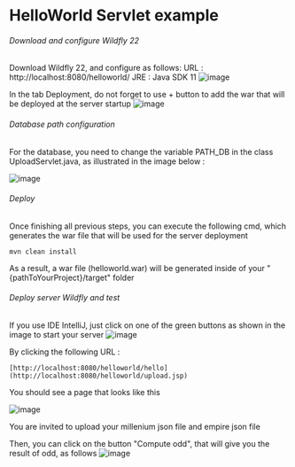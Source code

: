 HelloWorld Servlet example
=====================================

###### Download and configure Wildfly 22
Download Wildfly 22, and configure as follows: 
URL : http://localhost:8080/helloworld/
JRE : Java SDK 11
![image](https://user-images.githubusercontent.com/12558275/223874594-11d70ff8-af12-436b-bd45-fdcc6c802c6f.png)

In the tab Deployment, do not forget to use + button to add the war that will be deployed at the server startup
![image](https://user-images.githubusercontent.com/12558275/223874824-5bc10c82-7838-4534-937d-3096be4211ce.png)

###### Database path configuration
For the database, you need to change the variable PATH_DB in the class UploadServlet.java, as illustrated in the image below :

![image](https://user-images.githubusercontent.com/12558275/223875743-a34f7cc8-95aa-4cc4-9cc2-e948f594bb89.png)

###### Deploy
Once finishing all previous steps, you can execute the following cmd, which generates the war file that will be used for the server deployment
```shell
mvn clean install
```
As a result, a war file (helloworld.war) will be generated inside of your "{pathToYourProject}/target" folder 

###### Deploy server Wildfly and test
If you use IDE IntelliJ, just click on one of the green buttons as shown in the image to start your server
![image](https://user-images.githubusercontent.com/12558275/223875256-e4e7268b-d680-4d19-93b5-372c5ba55958.png)

By clicking the following URL : 
```shell
[http://localhost:8080/helloworld/hello](http://localhost:8080/helloworld/upload.jsp)
```
You should see a page that looks like this

![image](https://user-images.githubusercontent.com/12558275/223875402-1ad7a30c-45e6-4903-9650-9e134bf4064e.png)

You are invited to upload your millenium json file and empire json file

Then, you can click on the button "Compute odd", that will give you the result of odd, as follows 
![image](https://user-images.githubusercontent.com/12558275/223876299-474caf97-616c-4531-bbc4-6793aff14756.png)
